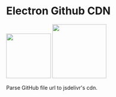 # Electron Github CDN

<img width="120" src="https://img.alicdn.com/tfs/TB1AD6vQ.Y1gK0jSZFMXXaWcVXa-800-665.png" />
<img width="145" src="https://img.alicdn.com/tfs/TB1kQLSQ7L0gK0jSZFAXXcA9pXa-140-34.svg" />

Parse GitHub file url to jsdelivr's cdn.


